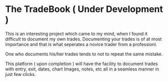 # The TradeBook ( Under Development )

This is an interesting project which came to my mind, when I found it difficult to document my own trades. Documenting your trades is of at most importance and that is what seperates a novice trader from a professionl.

One who documents his/her trades tends to not to repeat the same mistake.

This platform ( upon completion ) will have the facility to document trades with entry, exit, dates, chart Images, notes, etc all in a seamless manner in just few clicks.
